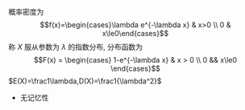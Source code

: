 概率密度为 $$f(x)=\begin{cases}\lambda e^{-\lambda x} & x>0 \\ 0 & x\le0\end{cases}$$ 称 $X$ 服从参数为 $\lambda$ 的指数分布, 分布函数为 $$F(x) = \begin{cases} 1-e^{-\lambda x} & x > 0 \\ 0 && x\le0 \end{cases}$$
$E(X)=\frac1\lambda,D(X)=\frac1{\lambda^2}$

- 无记忆性